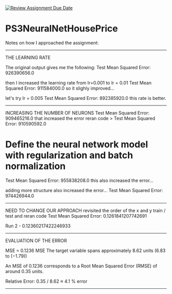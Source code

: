 [![Review Assignment Due Date](https://classroom.github.com/assets/deadline-readme-button-22041afd0340ce965d47ae6ef1cefeee28c7c493a6346c4f15d667ab976d596c.svg)](https://classroom.github.com/a/DUGMT0Yz)
# PS3NeuralNetHousePrice


Notes on how I approached the assignment:

----
THE LEARNING RATE

The original output gives me the following:
Test Mean Squared Error: 926390656.0

then I increased the learning rate from lr=0.001 to lr = 0.01
Test Mean Squared Error: 911584000.0
so it slighly improved...

let's try lr = 0.005
Test Mean Squared Error: 892385920.0
this rate is better.

-----
INCREASING THE NUMBER OF NEURONS
Test Mean Squared Error: 909465216.0
that increased the error
reran code > Test Mean Squared Error: 910590592.0

# Define the neural network model with regularization and batch normalization
Test Mean Squared Error: 955838208.0
this also increased the error...

adding more structure also increased the error...
Test Mean Squared Error: 974426944.0

--------
NEED TO CHANGE OUR APPROACH
revisited the order of the x and y train / test and reran code
Test Mean Squared Error: 0.1261841207742691

Run 2 - 0.12360217422246933
_________

EVALUATION OF THE ERROR

MSE = 0.1236 MSE
The target variable spans approximately 8.62 units (6.83 to (−1.79))

An MSE of 0.1236 corresponds to a Root Mean Squared Error (RMSE) of around 0.35 units. 

Relative Error: 0.35 / 8.62 ≈ 4.1 % error 

_________
